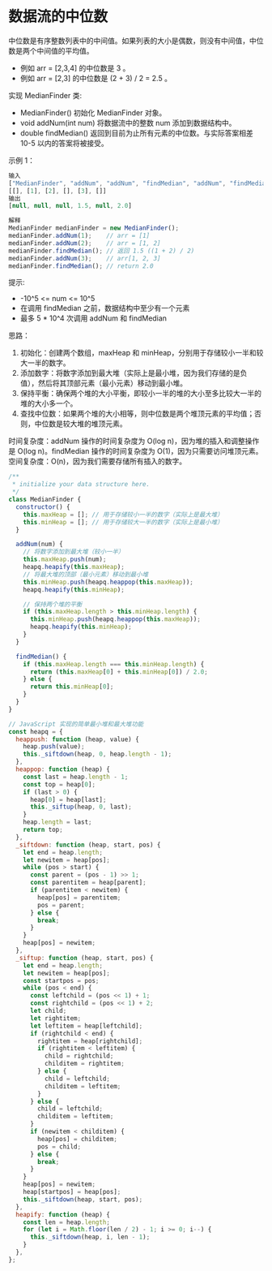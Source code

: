 # 数据流的中位数

中位数是有序整数列表中的中间值。如果列表的大小是偶数，则没有中间值，中位数是两个中间值的平均值。

- 例如 arr = [2,3,4] 的中位数是 3 。
- 例如 arr = [2,3] 的中位数是 (2 + 3) / 2 = 2.5 。

实现 MedianFinder 类:

- MedianFinder() 初始化 MedianFinder 对象。
- void addNum(int num) 将数据流中的整数 num 添加到数据结构中。
- double findMedian() 返回到目前为止所有元素的中位数。与实际答案相差 10-5 以内的答案将被接受。

示例 1：

```javascript
输入
["MedianFinder", "addNum", "addNum", "findMedian", "addNum", "findMedian"]
[[], [1], [2], [], [3], []]
输出
[null, null, null, 1.5, null, 2.0]

解释
MedianFinder medianFinder = new MedianFinder();
medianFinder.addNum(1);    // arr = [1]
medianFinder.addNum(2);    // arr = [1, 2]
medianFinder.findMedian(); // 返回 1.5 ((1 + 2) / 2)
medianFinder.addNum(3);    // arr[1, 2, 3]
medianFinder.findMedian(); // return 2.0
```

提示:

- -10^5 <= num <= 10^5
- 在调用 findMedian 之前，数据结构中至少有一个元素
- 最多 5 \* 10^4 次调用 addNum 和 findMedian

思路：

1. 初始化：创建两个数组，maxHeap 和 minHeap，分别用于存储较小一半和较大一半的数字。
2. 添加数字：将数字添加到最大堆（实际上是最小堆，因为我们存储的是负值），然后将其顶部元素（最小元素）移动到最小堆。
3. 保持平衡：确保两个堆的大小平衡，即较小一半的堆的大小至多比较大一半的堆的大小多一个。
4. 查找中位数：如果两个堆的大小相等，则中位数是两个堆顶元素的平均值；否则，中位数是较大堆的堆顶元素。

时间复杂度：addNum 操作的时间复杂度为 O(log n)，因为堆的插入和调整操作是 O(log n)。findMedian 操作的时间复杂度为 O(1)，因为只需要访问堆顶元素。
空间复杂度：O(n)，因为我们需要存储所有插入的数字。

```javascript
/**
 * initialize your data structure here.
 */
class MedianFinder {
  constructor() {
    this.maxHeap = []; // 用于存储较小一半的数字（实际上是最大堆）
    this.minHeap = []; // 用于存储较大一半的数字（实际上是最小堆）
  }

  addNum(num) {
    // 将数字添加到最大堆（较小一半）
    this.maxHeap.push(num);
    heapq.heapify(this.maxHeap);
    // 将最大堆的顶部（最小元素）移动到最小堆
    this.minHeap.push(heapq.heappop(this.maxHeap));
    heapq.heapify(this.minHeap);

    // 保持两个堆的平衡
    if (this.maxHeap.length > this.minHeap.length) {
      this.minHeap.push(heapq.heappop(this.maxHeap));
      heapq.heapify(this.minHeap);
    }
  }

  findMedian() {
    if (this.maxHeap.length === this.minHeap.length) {
      return (this.maxHeap[0] + this.minHeap[0]) / 2.0;
    } else {
      return this.minHeap[0];
    }
  }
}

// JavaScript 实现的简单最小堆和最大堆功能
const heapq = {
  heappush: function (heap, value) {
    heap.push(value);
    this._siftdown(heap, 0, heap.length - 1);
  },
  heappop: function (heap) {
    const last = heap.length - 1;
    const top = heap[0];
    if (last > 0) {
      heap[0] = heap[last];
      this._siftup(heap, 0, last);
    }
    heap.length = last;
    return top;
  },
  _siftdown: function (heap, start, pos) {
    let end = heap.length;
    let newitem = heap[pos];
    while (pos > start) {
      const parent = (pos - 1) >> 1;
      const parentitem = heap[parent];
      if (parentitem < newitem) {
        heap[pos] = parentitem;
        pos = parent;
      } else {
        break;
      }
    }
    heap[pos] = newitem;
  },
  _siftup: function (heap, start, pos) {
    let end = heap.length;
    let newitem = heap[pos];
    const startpos = pos;
    while (pos < end) {
      const leftchild = (pos << 1) + 1;
      const rightchild = (pos << 1) + 2;
      let child;
      let rightitem;
      let leftitem = heap[leftchild];
      if (rightchild < end) {
        rightitem = heap[rightchild];
        if (rightitem < leftitem) {
          child = rightchild;
          childitem = rightitem;
        } else {
          child = leftchild;
          childitem = leftitem;
        }
      } else {
        child = leftchild;
        childitem = leftitem;
      }
      if (newitem < childitem) {
        heap[pos] = childitem;
        pos = child;
      } else {
        break;
      }
    }
    heap[pos] = newitem;
    heap[startpos] = heap[pos];
    this._siftdown(heap, start, pos);
  },
  heapify: function (heap) {
    const len = heap.length;
    for (let i = Math.floor(len / 2) - 1; i >= 0; i--) {
      this._siftdown(heap, i, len - 1);
    }
  },
};
```
